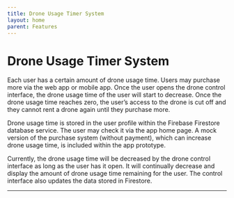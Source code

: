 ```yaml
---
title: Drone Usage Timer System
layout: home
parent: Features
---
```

# Drone Usage Timer System

Each user has a certain amount of drone usage time. Users may purchase more via the web app or mobile app. Once the user opens the drone control interface, the drone usage time of the user will start to decrease. Once the drone usage time reaches zero, the user’s access to the drone is cut off and they cannot rent a drone again until they purchase more.

Drone usage time is stored in the user profile within the Firebase Firestore database service. The user may check it via the app home page. A mock version of the purchase system (without payment), which can increase drone usage time, is included within the app prototype.  
  
Currently, the drone usage time will be decreased by the drone control interface as long as the user has it open. It will continually decrease and display the amount of drone usage time remaining for the user. The control interface also updates the data stored in Firestore.  


----

[Just the Docs]: https://just-the-docs.github.io/just-the-docs/
[GitHub Pages]: https://docs.github.com/en/pages
[README]: https://github.com/just-the-docs/just-the-docs-template/blob/main/README.md
[Jekyll]: https://jekyllrb.com
[GitHub Pages / Actions workflow]: https://github.blog/changelog/2022-07-27-github-pages-custom-github-actions-workflows-beta/
[use this template]: https://github.com/just-the-docs/just-the-docs-template/generate
